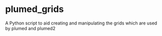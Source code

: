 # plumed_grids
A Python script to aid creating and manipulating the grids which are used by plumed and plumed2

